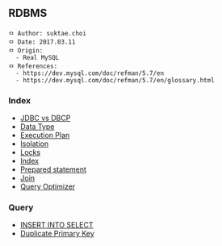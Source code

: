 ## RDBMS

```
ㅁ Author: suktae.choi
ㅁ Date: 2017.03.11
ㅁ Origin:
  - Real MySQL
ㅁ References:
  - https://dev.mysql.com/doc/refman/5.7/en
  - https://dev.mysql.com/doc/refman/5.7/en/glossary.html
```

### Index
- [JDBC vs DBCP](https://github.com/agongi/study/tree/master/rdbms/jdbc-dbcp/)
- [Data Type](https://github.com/agongi/study/tree/master/rdbms/datatype/)
- [Execution Plan](https://github.com/agongi/study/tree/master/rdbms/execution-plan/)
- [Isolation](https://github.com/agongi/study/tree/master/rdbms/isolation/)
- [Locks](https://github.com/agongi/study/tree/master/rdbms/locks/)
- [Index](https://github.com/agongi/study/tree/master/rdbms/index/)
- [Prepared statement](https://github.com/agongi/study/tree/master/rdbms/prepared-statement/)
- [Join](https://github.com/agongi/study/tree/master/rdbms/join/)
- [Query Optimizer](http://sungsoo.github.io/2014/05/24/query-optimizer.html)

### Query
- [INSERT INTO SELECT](https://github.com/agongi/study/tree/master/rdbms/insert-into-select/)
- [Duplicate Primary Key](https://github.com/agongi/study/tree/master/rdbms/duplicate-primary-key/)
